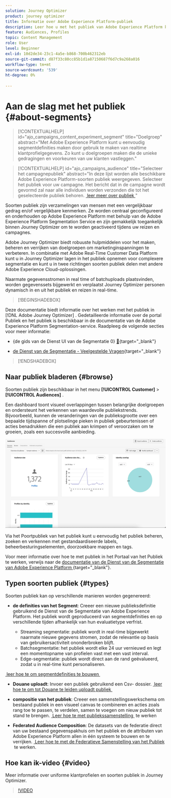 ```yaml
---
solution: Journey Optimizer
product: journey optimizer
title: Informatie over Adobe Experience Platform-publiek
description: Leer hoe u met het publiek van Adobe Experience Platform kunt werken
feature: Audiences, Profiles
topic: Content Management
role: User
level: Beginner
exl-id: 10d2de34-23c1-4a5e-b868-700b462312eb
source-git-commit: d87f33c80cc85b1d1a87150687f6d7c9a268a016
workflow-type: tm+mt
source-wordcount: '539'
ht-degree: 0%

---
```



# Aan de slag met het publiek {#about-segments}

>[!CONTEXTUALHELP]
>id="ajo_campaigns_content_experiment_segment"
>title="Doelgroep"
>abstract="Met Adobe Experience Platform kunt u eenvoudig segmentdefinities maken door gebruik te maken van realtime klantprofielgegevens. Zo kunt u doelgroepen maken die de unieke gedragingen en voorkeuren van uw klanten vastleggen."

>[!CONTEXTUALHELP]
>id="ajo_campaigns_audience"
>title="Selecteer het campagnepubliek"
>abstract="In deze lijst worden alle beschikbare Adobe Experience Platform-soorten publiek weergegeven. Selecteer het publiek voor uw campagne. Het bericht dat in de campagne wordt gevormd zal naar alle individuen worden verzonden die tot het geselecteerde publiek behoren. [&#x200B; leer meer over publiek &#x200B;](../audience/about-audiences.md)"

Soorten publiek zijn verzamelingen van mensen met een vergelijkbaar gedrag en/of vergelijkbare kenmerken. Ze worden centraal geconfigureerd en onderhouden op Adobe Experience Platform met behulp van de Adobe Experience Platform Segmentation Service en zijn gemakkelijk toegankelijk binnen Journey Optimizer om te worden geactiveerd tijdens uw reizen en campagnes.

Adobe Journey Optimizer biedt robuuste hulpmiddelen voor het maken, beheren en verrijken van doelgroepen om marketinginspanningen te verbeteren. In combinatie met Adobe Real-Time Customer Data Platform kunt u in Journey Optimizer lagen in het publiek opnemen voor complexere segmentatie en kunt u in twee richtingen soorten publiek delen met andere Adobe Experience Cloud-oplossingen.

Naarmate gegevensstromen in real time of batchuploads plaatsvinden, worden gegevenssets bijgewerkt en verplaatst Journey Optimizer personen dynamisch in en uit het publiek en reizen in real-time.

>[!BEGINSHADEBOX]

Deze documentatie biedt informatie over het werken met het publiek in [!DNL Adobe Journey Optimizer] . Gedetailleerde informatie over de portal Publiek en het publiek is beschikbaar in de documentatie van de Adobe Experience Platform Segmentation-service. Raadpleeg de volgende secties voor meer informatie:

* {de gids van de Dienst UI van de Segmentatie 0} [&#128279;](https://experienceleague.adobe.com/en/docs/experience-platform/segmentation/ui/overview){target="_blank"}

* [&#x200B; de Dienst van de Segmentatie - Veelgestelde Vragen &#x200B;](https://experienceleague.adobe.com/en/docs/experience-platform/segmentation/faq){target="_blank"}

>[!ENDSHADEBOX]

## Naar publiek bladeren {#browse}

Soorten publiek zijn beschikbaar in het menu **[!UICONTROL Customer]** > **[!UICONTROL Audiences]** .

Een dashboard toont visueel overlappingen tussen belangrijke doelgroepen en ondersteunt het verkennen van waardevolle publiekstrends. Bijvoorbeeld, kunnen de veranderingen van de publieksgrootte over een bepaalde tijdspanne of plotselinge pieken in publiek gebeurtenissen of acties benadrukken die een publiek aan krimpen of veroorzaken om te groeien, zoals een succesvolle aanbieding.

![](assets/audiences-overview.png)

Via het Poortpubliek van het publiek kunt u eenvoudig het publiek beheren, zoeken en verkennen met gestandaardiseerde labels, beheerbesturingselementen, doorzoekbare mappen en tags.

Voor meer informatie over hoe te met publiek in het Portaal van het Publiek te werken, verwijs naar de [&#x200B; documentatie van de Dienst van de Segmentatie van Adobe Experience Platform &#x200B;](https://experienceleague.adobe.com/docs/experience-platform/segmentation/home.html){target="_blank"}.

## Typen soorten publiek {#types}

Soorten publiek kan op verschillende manieren worden gegenereerd:

* **de definities van het Segment**: Creeer een nieuwe publieksdefinitie gebruikend de Dienst van de Segmentatie van Adobe Experience Platform. Het publiek wordt geproduceerd van segmentdefinities en op verschillende tijden afhankelijk van hun evaluatietype verfrist.

   * Streaming segmentatie: publiek wordt in real-time bijgewerkt naarmate nieuwe gegevens stromen, zodat de relevantie op basis van gebruikersactiviteit ononderbroken blijft.
   * Batchsegmentatie: het publiek wordt elke 24 uur vernieuwd en legt een momentopname van profielen vast met een vast interval.
   * Edge-segmentatie: publiek wordt direct aan de rand geëvalueerd, zodat u in real-time kunt personaliseren.

[&#x200B; leer hoe te om segmentdefinities te bouwen &#x200B;](creating-a-segment-definition.md)

* **Douane uploadt**: Invoer een publiek gebruikend een Csv- dossier. [&#x200B; leer hoe te om tot Douane te leiden uploadt publiek &#x200B;](custom-upload.md)

* **compositie van het publiek**: Creeer een samenstellingswerkschema om bestaand publiek in een visueel canvas te combineren en acties zoals rang toe te passen, te verdelen, samen te voegen om nieuw publiek tot stand te brengen. [&#x200B; Leer hoe te met publiekssamenstelling &#x200B;](get-started-audience-orchestration.md) te werken

* **Federated Audience Composition**: De datasets van de federatie direct van uw bestaand gegevenspakhuis om het publiek en de attributen van Adobe Experience Platform allen in één systeem te bouwen en te verrijken. [&#x200B; Leer hoe te met de Federatieve Samenstelling van het Publiek &#x200B;](federated-audience-composition.md) te werken.

## Hoe kan ik-video {#video}

Meer informatie over uniforme klantprofielen en soorten publiek in Journey Optimizer.

>[!VIDEO](https://video.tv.adobe.com/v/3432671?quality=12)
